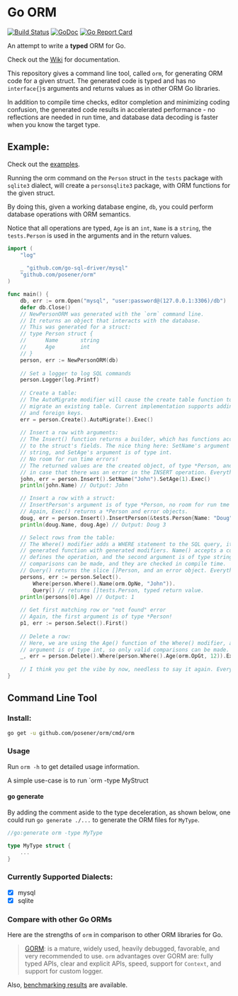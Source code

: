# Go ORM

[![Build Status](https://travis-ci.org/posener/orm.svg?branch=master)](https://travis-ci.org/posener/orm)
[![GoDoc](https://godoc.org/github.com/posener/orm?status.svg)](http://godoc.org/github.com/posener/orm)
[![Go Report Card](https://goreportcard.com/badge/github.com/posener/orm)](https://goreportcard.com/report/github.com/posener/orm)

An attempt to write a **typed** ORM for Go.

Check out the [Wiki](https://github.com/posener/orm/wiki) for documentation.

This repository gives a command line tool, called `orm`, for generating
ORM code for a given struct. The generated code is typed and has no `interface{}`s arguments
and returns values as in other ORM Go libraries.

In addition to compile time checks, editor completion and minimizing coding confusion, the generated
code results in accelerated performance - no reflections are needed in run time, and database data
decoding is faster when you know the target type.

## Example:

Check out the [examples](./examples).

Running the orm command on the `Person` struct in the `tests` package with `sqlite3` dialect, 
will create a `personsqlite3` package, with ORM functions for the given struct.

By doing this, given a working database engine, `db`, you could perform database operations with
ORM semantics.

Notice that all operations are typed, `Age` is an `int`, `Name` is a `string`, the `tests.Person`
is used in the arguments and in the return values.

```go
import (
	"log"
	
	_ "github.com/go-sql-driver/mysql"
	"github.com/posener/orm"
)

func main() {
	db, err := orm.Open("mysql", "user:password@(127.0.0.1:3306)/db")
	defer db.Close()
	// NewPersonORM was generated with the `orm` command line.
	// It returns an object that interacts with the database.
	// This was generated for a struct:
	// type Person struct {
	//      Name       string
	//      Age        int
	// }
	person, err := NewPersonORM(db)
	
	// Set a logger to log SQL commands
	person.Logger(log.Printf)
	
	// Create a table:
	// The AutoMigrate modifier will cause the create table function to try and
	// migrate an existing table. Current implementation supports adding columns
	// and foreign keys.
	err = person.Create().AutoMigrate().Exec()
	
	// Insert a row with arguments:
	// The Insert() function returns a builder, which has functions according
	// to the struct's fields. The nice thing here: SetName's argument is of type
	// string, and SetAge's argument is of type int.
	// No room for run time errors!
	// The returned values are the created object, of type *Person, and an error,
	// in case that there was an error in the INSERT operation. Everything is typed!
	john, err = person.Insert().SetName("John").SetAge(1).Exec()
	println(john.Name) // Output: John

	// Insert a row with a struct:
	// InsertPerson's argument is of type *Person, no room for run tme errors!
	// Again, Exec() returns a *Person and error objects.
	doug, err = person.Insert().InsertPerson(&tests.Person{Name: "Doug", Age: 3}).Exec()
	println(doug.Name, doug.Age) // Output: Doug 3

	// Select rows from the table:
	// The Where() modifier adds a WHERE statement to the SQL query, it's input is a 
	// generated function with generated modifiers. Name() accepts a constant that 
	// defines the operation, and the second argument is of type string, so only valid
	// comparisons can be made, and they are checked in compile time.
	// Query() returns the slice []Person, and an error object. Everything is typed!
	persons, err := person.Select().
		Where(person.Where().Name(orm.OpNe, "John")).
		Query() // returns []tests.Person, typed return value.
	println(persons[0].Age) // Output: 1
	
	// Get first matching row or "not found" error
	// Again, the first argument is of type *Person!
	p1, err := person.Select().First()
	
	// Delete a row:
	// Here, we are using the Age() function of the Where() modifier, and it's second
	// argument is of type int, so only valid comparisons can be made.
	_, err = person.Delete().Where(person.Where().Age(orm.OpGt, 12)).Exec()
	
	// I think you get the vibe by now, needless to say it again. Everything is ...
}
```

## Command Line Tool

### Install:

```bash
go get -u github.com/posener/orm/cmd/orm
```

### Usage

Run `orm -h` to get detailed usage information.

A simple use-case is to run `orm -type MyStruct

#### go generate

By adding the comment aside to the type deceleration, as shown below, one could run `go generate ./...`
to generate the ORM files for `MyType`.

```go
//go:generate orm -type MyType

type MyType struct {
	...
}
```

### Currently Supported Dialects:

- [x] mysql
- [x] sqlite

### Compare with other Go ORMs 

Here are the strengths of `orm` in comparison to other ORM libraries for Go.

> [GORM](http://jinzhu.me/gorm/): is a mature, widely used, heavily debugged, favorable, 
  and very recommended to use. `orm` advantages over GORM are: fully typed APIs, clear and explicit APIs, speed,
  support for `Context`, and support for custom logger.

Also, [benchmarking results](./bench) are available.
